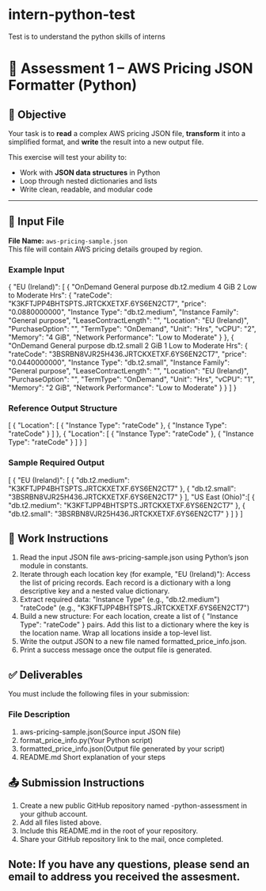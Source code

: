# intern-python-test
Test is to understand the python skills of interns


# 🧩 Assessment 1 – AWS Pricing JSON Formatter (Python)

## 🎯 Objective
Your task is to **read** a complex AWS pricing JSON file, **transform** it into a simplified format, and **write** the result into a new output file.

This exercise will test your ability to:
- Work with **JSON data structures** in Python
- Loop through nested dictionaries and lists
- Write clean, readable, and modular code

---

## 📂 Input File
**File Name:** `aws-pricing-sample.json`  
This file will contain AWS pricing details grouped by region.

### Example Input

{
  "EU (Ireland)": [
    {
      "OnDemand General purpose db.t2.medium 4 GiB 2 Low to Moderate Hrs": {
        "rateCode": "K3KFTJPP4BHTSPTS.JRTCKXETXF.6YS6EN2CT7",
        "price": "0.0880000000",
        "Instance Type": "db.t2.medium",
        "Instance Family": "General purpose",
        "LeaseContractLength": "",
        "Location": "EU (Ireland)",
        "PurchaseOption": "",
        "TermType": "OnDemand",
        "Unit": "Hrs",
        "vCPU": "2",
        "Memory": "4 GiB",
        "Network Performance": "Low to Moderate"
      }
    },
    {
      "OnDemand General purpose db.t2.small 2 GiB 1 Low to Moderate Hrs": {
        "rateCode": "3BSRBN8VJR25H436.JRTCKXETXF.6YS6EN2CT7",
        "price": "0.0440000000",
        "Instance Type": "db.t2.small",
        "Instance Family": "General purpose",
        "LeaseContractLength": "",
        "Location": "EU (Ireland)",
        "PurchaseOption": "",
        "TermType": "OnDemand",
        "Unit": "Hrs",
        "vCPU": "1",
        "Memory": "2 GiB",
        "Network Performance": "Low to Moderate"
      }
    }
  ]
}


### Reference Output Structure

[
  {
    "Location": [
      {
        "Instance Type": "rateCode"
      },
      {
        "Instance Type": "rateCode"
      }
    ]
  },
  {
    "Location": [
      {
        "Instance Type": "rateCode"
      },
      {
        "Instance Type": "rateCode"
      }
    ]
  }
]


### Sample Required Output

[
  {
    "EU (Ireland)": [
      { "db.t2.medium": "K3KFTJPP4BHTSPTS.JRTCKXETXF.6YS6EN2CT7" },
      { "db.t2.small": "3BSRBN8VJR25H436.JRTCKXETXF.6YS6EN2CT7" }
    ],
    "US East (Ohio)":[
      { "db.t2.medium": "K3KFTJPP4BHTSPTS.JRTCKXETXF.6YS6EN2CT7" },
      { "db.t2.small": "3BSRBN8VJR25H436.JRTCKXETXF.6YS6EN2CT7" }
    ]
  }
]

## 🧭 Work Instructions

1. Read the input JSON file aws-pricing-sample.json using Python’s json module in constants.
2. Iterate through each location key (for example, "EU (Ireland)"):
    Access the list of pricing records.
    Each record is a dictionary with a long descriptive key and a nested value dictionary.
3. Extract required data:
    "Instance Type" (e.g., "db.t2.medium")
    "rateCode" (e.g., "K3KFTJPP4BHTSPTS.JRTCKXETXF.6YS6EN2CT7")
4. Build a new structure:
    For each location, create a list of { "Instance Type": "rateCode" } pairs.
    Add this list to a dictionary where the key is the location name.
    Wrap all locations inside a top-level list.
5. Write the output JSON to a new file named formatted_price_info.json.
6. Print a success message once the output file is generated.


## ✅ Deliverables

You must include the following files in your submission:

### File Description
1. aws-pricing-sample.json(Source input JSON file)
2. format_price_info.py(Your Python script)
3. formatted_price_info.json(Output file generated by your script)
4. README.md	Short explanation of your steps

## 📤 Submission Instructions

1. Create a new public GitHub repository named <firstname-lastname>-python-assessment in your github account.
2. Add all files listed above.
3. Include this README.md in the root of your repository.
4. Share your GitHub repository link to the mail, once completed.


## Note: If you have any questions, please send an email to address you received the assesment. 